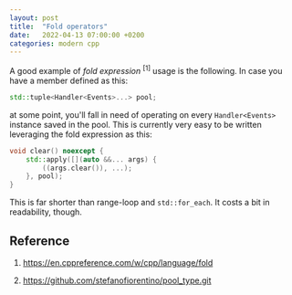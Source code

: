 ```yaml
---
layout: post
title:  "Fold operators"
date:   2022-04-13 07:00:00 +0200
categories: modern cpp
---
```


A good example of _fold expression_ <sup>[1]</sup> usage is the following. In case you have a member defined as this: 
```cpp
std::tuple<Handler<Events>...> pool;
```
at some point, you'll fall in need of operating on every `Handler<Events>` instance saved in the pool. This is currently very easy to be written leveraging the fold expression as this: 
```cpp
void clear() noexcept {
    std::apply([](auto &&... args) {
        ((args.clear()), ...);
    }, pool);
}
```
This is far shorter than range-loop and `std::for_each`. It costs a bit in readability, though.


## Reference
1) https://en.cppreference.com/w/cpp/language/fold
   
2) https://github.com/stefanofiorentino/pool_type.git